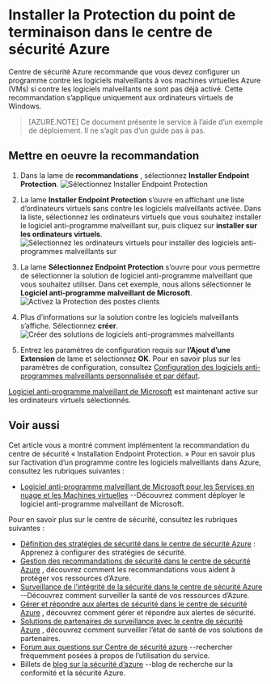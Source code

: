 <properties
   pageTitle="Installer la Protection du point de terminaison dans le centre de sécurité Azure | Microsoft Azure"
   description="Ce document vous montre la mise en œuvre de la recommandation du centre de sécurité Azure **Installer Endpoint Protection**."
   services="security-center"
   documentationCenter="na"
   authors="TerryLanfear"
   manager="MBaldwin"
   editor=""/>

<tags
   ms.service="security-center"
   ms.devlang="na"
   ms.topic="article"
   ms.tgt_pltfrm="na"
   ms.workload="na"
   ms.date="08/16/2016"
   ms.author="terrylan"/>

# <a name="install-endpoint-protection-in-azure-security-center"></a>Installer la Protection du point de terminaison dans le centre de sécurité Azure

Centre de sécurité Azure recommande que vous devez configurer un programme contre les logiciels malveillants à vos machines virtuelles Azure (VMs) si contre les logiciels malveillants ne sont pas déjà activé. Cette recommandation s’applique uniquement aux ordinateurs virtuels de Windows.

> [AZURE.NOTE] Ce document présente le service à l’aide d’un exemple de déploiement.  Il ne s’agit pas d’un guide pas à pas.

## <a name="implement-the-recommendation"></a>Mettre en oeuvre la recommandation

1. Dans la lame de **recommandations** , sélectionnez **Installer Endpoint Protection**.
![Sélectionnez Installer Endpoint Protection][1]

2. La lame **Installer Endpoint Protection** s’ouvre en affichant une liste d’ordinateurs virtuels sans contre les logiciels malveillants activée. Dans la liste, sélectionnez les ordinateurs virtuels que vous souhaitez installer le logiciel anti-programme malveillant sur, puis cliquez sur **installer sur les ordinateurs virtuels**.
![Sélectionnez les ordinateurs virtuels pour installer des logiciels anti-programmes malveillants sur][2]

3. La lame **Sélectionnez Endpoint Protection** s’ouvre pour vous permettre de sélectionner la solution de logiciel anti-programme malveillant que vous souhaitez utiliser. Dans cet exemple, nous allons sélectionner le **Logiciel anti-programme malveillant de Microsoft**.
![Activez la Protection des postes clients][3]

4. Plus d’informations sur la solution contre les logiciels malveillants s’affiche. Sélectionnez **créer**.
![Créer des solutions de logiciels anti-programmes malveillants][4]

5. Entrez les paramètres de configuration requis sur **l’Ajout d’une Extension** de lame et sélectionnez **OK**. Pour en savoir plus sur les paramètres de configuration, consultez [Configuration des logiciels anti-programmes malveillants personnalisée et par défaut](../security/azure-security-antimalware.md#default-and-custom-antimalware-configuration).

[Logiciel anti-programme malveillant de Microsoft](../azure-security-antimalware.md) est maintenant active sur les ordinateurs virtuels sélectionnés.

## <a name="see-also"></a>Voir aussi

Cet article vous a montré comment implémentent la recommandation du centre de sécurité « Installation Endpoint Protection. » Pour en savoir plus sur l’activation d’un programme contre les logiciels malveillants dans Azure, consultez les rubriques suivantes :

- [Logiciel anti-programme malveillant de Microsoft pour les Services en nuage et les Machines virtuelles](../azure-security-antimalware.md) --Découvrez comment déployer le logiciel anti-programme malveillant de Microsoft.

Pour en savoir plus sur le centre de sécurité, consultez les rubriques suivantes :

- [Définition des stratégies de sécurité dans le centre de sécurité Azure](security-center-policies.md) : Apprenez à configurer des stratégies de sécurité.
- [Gestion des recommandations de sécurité dans le centre de sécurité Azure](security-center-recommendations.md) , découvrez comment les recommandations vous aident à protéger vos ressources d’Azure.
- [Surveillance de l’intégrité de la sécurité dans le centre de sécurité Azure](security-center-monitoring.md) --Découvrez comment surveiller la santé de vos ressources d’Azure.
- [Gérer et répondre aux alertes de sécurité dans le centre de sécurité Azure](security-center-managing-and-responding-alerts.md) , découvrez comment gérer et répondre aux alertes de sécurité.
- [Solutions de partenaires de surveillance avec le centre de sécurité Azure](security-center-partner-solutions.md) , découvrez comment surveiller l’état de santé de vos solutions de partenaires.
- [Forum aux questions sur Centre de sécurité azure](security-center-faq.md) --rechercher fréquemment posées à propos de l’utilisation du service.
- Billets de [blog sur la sécurité d’azure](http://blogs.msdn.com/b/azuresecurity/) --blog de recherche sur la conformité et la sécurité Azure.

<!--Image references-->
[1]:./media/security-center-install-endpoint-protection/select-install-endpoint-protection.png
[2]:./media/security-center-install-endpoint-protection/install-endpoint-protection-blade.png
[3]:./media/security-center-install-endpoint-protection/select-endpoint-protection.png
[4]:./media/security-center-install-endpoint-protection/create-antimalware-solution.png
